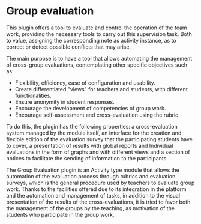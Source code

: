 # Group evaluation

This plugin offers a tool to evaluate and control the operation of the team work, providing the necessary tools to carry out this supervision task. Both to value, assigning the corresponding note as activity instance, as to correct or detect possible conflicts that may arise.

The main purpose is to have a tool that allows automating the management of cross-group evaluations, contemplating other specific objectives such as:
* Flexibility, efficiency, ease of configuration and usability.
* Create differentiated "views" for teachers and students, with different functionalities.
* Ensure anonymity in student responses.
* Encourage the development of competencies of group work.
* Encourage self-assessment and cross-evaluation using the rubric.

To do this, the plugin has the following properties: a cross-evaluation system managed by the module itself, an interface for the creation and flexible edition of the evaluation survey that the participating students have to cover, a presentation of results with global reports and Individual evaluations in the form of graphs and with different views and a section of notices to facilitate the sending of information to the participants.

The Group Evaluation plugin is an Activity type module that allows the automation of the evaluation process through rubrics and evaluation surveys, which is the general procedure used by teachers to evaluate group work. Thanks to the facilities offered due to its integration in the platform and the automation and management of tasks, in addition to the visual presentation of the results of the cross-evaluations, it is tried to favor both the management of the groups by the teaching, as motivation of the students who participate in the group work.

